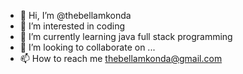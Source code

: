 - 👋 Hi, I’m @thebellamkonda
- 👀 I’m interested in coding 
- 🌱 I’m currently learning java full stack programming
- 💞️ I’m looking to collaborate on ...
- 📫 How to reach me thebellamkonda@gmail.com

<!---
thebellamkonda/thebellamkonda is a ✨ special ✨ repository because its `README.md` (this file) appears on your GitHub profile.
You can click the Preview link to take a look at your changes.
--->
